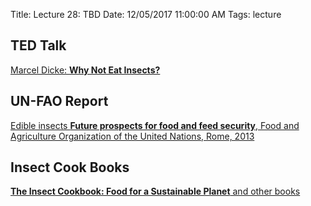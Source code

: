 Title: Lecture 28: TBD
Date: 12/05/2017 11:00:00 AM
Tags: lecture



## TED Talk

[Marcel Dicke: **Why Not Eat Insects?**](http://www.ted.com/talks/marcel_dicke_why_not_eat_insects#)

## UN-FAO Report
[Edible insects
**Future prospects for food and feed security**, Food and Agriculture Organization of the United Nations, Rome, 2013 ](http://www.fao.org/docrep/018/i3253e/i3253e00.htm)

## Insect Cook Books

[**The Insect Cookbook: Food for a Sustainable Planet** and other books](http://www.amazon.com/The-Insect-Cookbook-Sustainable-Perspectives-ebook/dp/B00I2G6SIC/ref=dp_kinw_strp_1)
